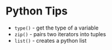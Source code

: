 # Python Tips

- `type()` - get the type of a variable
- `zip()` - pairs two iterators into tuples
- `list()` - creates a python list